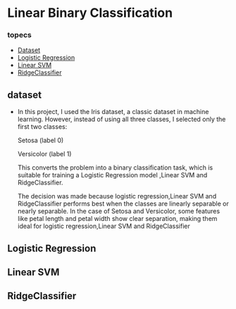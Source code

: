 # Linear Binary Classification

### topecs

- [Dataset](#dataset)
- [Logistic Regression](#logistic-regression)
- [Linear SVM](#linear-svm)
- [RidgeClassifier](#ridgeclassifier)

## dataset
  - In this project, I used the Iris dataset, a classic dataset in machine learning.
    However, instead of using all three classes, I selected only the first two classes:

    Setosa (label 0)

    Versicolor (label 1)


    This converts the problem into a binary classification task, which is suitable for training a Logistic Regression model ,Linear SVM and RidgeClassifier.

    The decision was made because logistic regression,Linear SVM and RidgeClassifier performs best when the classes are linearly separable or nearly separable.
    In the case of Setosa and Versicolor, some features like petal length and petal width show clear separation, making them ideal for logistic regression,Linear SVM and RidgeClassifier
## Logistic Regression
## Linear SVM
## RidgeClassifier
